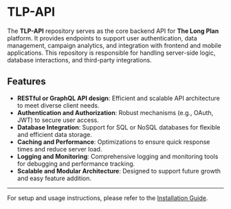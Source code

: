 # TLP-API

The **TLP-API** repository serves as the core backend API for **The Long Plan** platform. It provides endpoints to support user authentication, data management, campaign analytics, and integration with frontend and mobile applications. This repository is responsible for handling server-side logic, database interactions, and third-party integrations.

## Features

- **RESTful or GraphQL API design**: Efficient and scalable API architecture to meet diverse client needs.
- **Authentication and Authorization**: Robust mechanisms (e.g., OAuth, JWT) to secure user access.
- **Database Integration**: Support for SQL or NoSQL databases for flexible and efficient data storage.
- **Caching and Performance**: Optimizations to ensure quick response times and reduce server load.
- **Logging and Monitoring**: Comprehensive logging and monitoring tools for debugging and performance tracking.
- **Scalable and Modular Architecture**: Designed to support future growth and easy feature addition.

---
For setup and usage instructions, please refer to the [Installation Guide](#).
